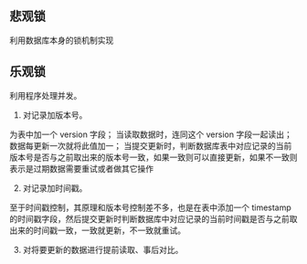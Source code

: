  

## 悲观锁

利用数据库本身的锁机制实现

## 乐观锁

利用程序处理并发。

1. 对记录加版本号。

为表中加一个 version 字段；
当读取数据时，连同这个 version 字段一起读出；
数据每更新一次就将此值加一；
当提交更新时，判断数据库表中对应记录的当前版本号是否与之前取出来的版本号一致，如果一致则可以直接更新，如果不一致则表示是过期数据需要重试或者做其它操作

2. 对记录加时间戳。

至于时间戳控制，其原理和版本号控制差不多，也是在表中添加一个 timestamp 的时间戳字段，然后提交更新时判断数据库中对应记录的当前时间戳是否与之前取出来的时间戳一致，一致就更新，不一致就重试。

3. 对将要更新的数据进行提前读取、事后对比。

 
